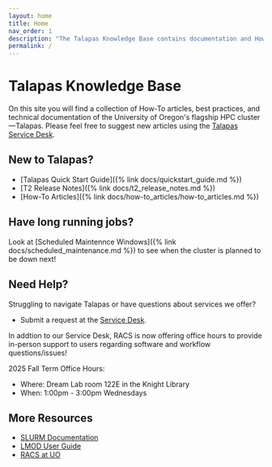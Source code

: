 ```yaml
---
layout: home
title: Home
nav_order: 1
description: "The Talapas Knowledge Base contains documentation and How-To articles for using the University of Oregon's HPC cluster, Talapas."
permalink: /
---
```


# Talapas Knowledge Base

On this site you will find a collection of How-To articles, best practices, and technical documentation of the University of Oregon's flagship HPC cluster—Talapas.  Please feel free to suggest new articles using the [Talapas Service Desk](https://hpcrcf.atlassian.net/servicedesk/customer/portal/1).

## New to Talapas?

* [Talapas Quick Start Guide]({% link docs/quickstart_guide.md %})
* [T2 Release Notes]({% link docs/t2_release_notes.md %})
* [How-To Articles]({% link docs/how-to_articles/how-to_articles.md %})

## Have long running jobs?

Look at [Scheduled Maintennce Windows]({% link docs/scheduled_maintenance.md %}) to see when the cluster is planned to be down next!

## Need Help?

Struggling to navigate Talapas or have questions about services we offer?

* Submit a request at the [Service Desk](https://hpcrcf.atlassian.net/servicedesk/customer/portal/1).

In addtion to our Service Desk, RACS is now offering office hours to provide in-person support to users regarding software and workflow questions/issues!

2025 Fall Term Office Hours:

* Where: Dream Lab room 122E in the Knight Library
* When: 1:00pm - 3:00pm Wednesdays

## More Resources

* [SLURM Documentation](https://slurm.schedmd.com/)
* [LMOD User Guide](https://lmod.readthedocs.io/en/latest/010_user.html)
* [RACS at UO](https://racs.uoregon.edu/)
